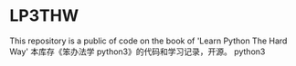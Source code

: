 # LP3THW

This repository is a public of code on the book of 'Learn Python The Hard Way' 
本库存《笨办法学 python3》的代码和学习记录，开源。 python3
